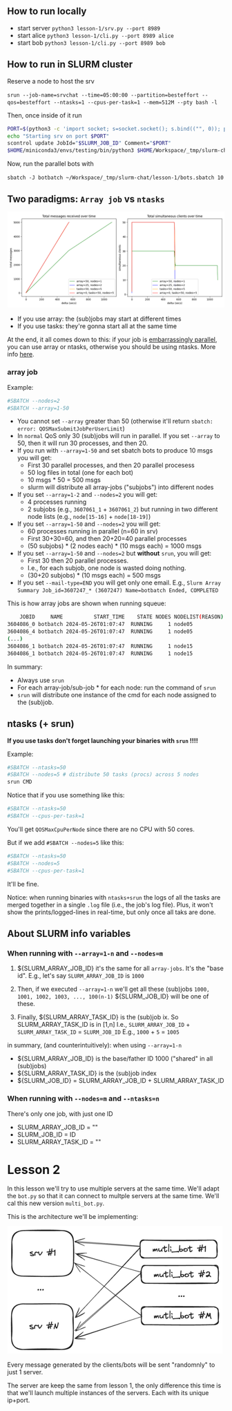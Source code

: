 ## How to run locally

- start server `python3 lesson-1/srv.py --port 8989`
- start alice `python3 lesson-1/cli.py --port 8989 alice`
- start bob `python3 lesson-1/cli.py --port 8989 bob`




## How to run in SLURM cluster

Reserve a node to host the srv

`srun --job-name=srvchat --time=05:00:00 --partition=besteffort --qos=besteffort --ntasks=1 --cpus-per-task=1 --mem=512M --pty bash -l`

Then, once inside of it run

```bash
PORT=$(python3 -c 'import socket; s=socket.socket(); s.bind(("", 0)); print(s.getsockname()[1]); s.close()')
echo "Starting srv on port $PORT"
scontrol update JobId="$SLURM_JOB_ID" Comment="$PORT"
$HOME/miniconda3/envs/testing/bin/python3 $HOME/Workspace/_tmp/slurm-chat/lesson-1/srv.py --port $PORT
```

Now, run the parallel bots with

`sbatch -J botbatch ~/Workspace/_tmp/slurm-chat/lesson-1/bots.sbatch 10`




## Two paradigms: `Array job` vs `ntasks`

![asd](logs/plot.png)

- If you use array: the (sub)jobs may start at different times
- If you use tasks: they're gonna start all at the same time

At the end, it all comes down to this: if your job is [embarrassingly parallel](https://en.wikipedia.org/wiki/Embarrassingly_parallel),
you can use array or ntasks, otherwise you should be using ntasks. More info
[here](https://stackoverflow.com/questions/53423544/slurm-question-array-job-vs-srun-in-a-sbatch).

### array job

Example:

```bash
#SBATCH --nodes=2
#SBATCH --array=1-50
```

* You cannot set `--array` greater than 50 (otherwise it'll return 
  `sbatch: error: QOSMaxSubmitJobPerUserLimit`)
* In `normal` QoS only 30 (sub)jobs will run in parallel. If you set `--array` 
  to 50, then it will run 30 processes, and then 20.
* If you run with `--array=1-50` and set sbatch bots to produce 10 msgs you will get:
    - First 30 parallel processes, and then 20 parallel procesess
    - 50 log files in total (one for each bot)
    - 10 msgs * 50 = 500 msgs
    - slurm will distribute all array-jobs ("subjobs") into different nodes
* If you set `--array=1-2` and `--nodes=2` you will get:
    - 4 processes running
    - 2 subjobs (e.g., `3607061_1` + `3607061_2`) but running in two different
      node lists (e.g., `node[15-16]` + `node[18-19]`)
* If you set `--array=1-50` and `--nodes=2` you will get:
    - 60 processes running in parallel (n=60 in srv)
    - First 30+30=60, and then 20+20=40 parallel processes
    - (50 subjobs) * (2 nodes each) * (10 msgs each) = 1000 msgs
* If you set `--array=1-50` and `--nodes=2` but **without** `srun`, you will get:
    - First 30 then 20 parallel processes.
    - I.e., for each subjob, one node is wasted doing nothing.
    - (30+20 subjobs) * (10 msgs each) = 500 msgs
* If you set `--mail-type=END` you will get only one email. E.g.,
  `Slurm Array Summary Job_id=3607247_* (3607247) Name=botbatch Ended, COMPLETED`

This is how array jobs are shown when running squeue:

```bash
    JOBID     NAME          START_TIME    STATE NODES NODELIST(REASON)
3604086_0 botbatch 2024-05-26T01:07:47  RUNNING     1 node05
3604086_4 botbatch 2024-05-26T01:07:47  RUNNING     1 node05
(...)
3604086_1 botbatch 2024-05-26T01:07:47  RUNNING     1 node15
3604086_1 botbatch 2024-05-26T01:07:47  RUNNING     1 node15
```

In summary:
  - Always use `srun`
  - For each array-job/sub-job * for each node: run the command of `srun`
  - `srun` will distribute one instance of the cmd for each node assigned to the
    (sub)job.


## ntasks (+ srun)

**If you use tasks don't forget launching your binaries with `srun` !!!!**

Example:

```bash
#SBATCH --ntasks=50
#SBATCH --nodes=5 # distribute 50 tasks (procs) across 5 nodes
srun CMD
```

Notice that if you use something like this:

```bash
#SBATCH --ntasks=50
#SBATCH --cpus-per-task=1
```

You'll get `QOSMaxCpuPerNode` since there are no CPU with 50 cores.

But if we add `#SBATCH --nodes=5` like this:

```bash
#SBATCH --ntasks=50
#SBATCH --nodes=5
#SBATCH --cpus-per-task=1
```

It'll be fine.

Notice: when running binaries with `ntasks+srun` the logs of all the tasks are
merged together in a single `.log` file (i.e., the job's log file).
Plus, it won't show the prints/logged-lines in real-time, but only once all taks
are done.



## About SLURM info variables

### When running with `--array=1-n` and `--nodes=m`

1. ${SLURM_ARRAY_JOB_ID} it's the same for all `array-jobs`.
   It's the "base id".
   E.g., let's say `SLURM_ARRAY_JOB_ID` is `1000`

2. Then, if we executed `--array=1-n` we'll get all these (sub)jobs
   `1000, 1001, 1002, 1003, ..., 100(n-1)`
   ${SLURM_JOB_ID} will be one of these.

3. Finally, ${SLURM_ARRAY_TASK_ID} is the (sub)job ix.
   So SLURM_ARRAY_TASK_ID is in [1,n]
   I.e., `SLURM_ARRAY_JOB_ID` + `SLURM_ARRAY_TASK_ID` = `SLURM_JOB_ID`
   E.g., `1000`               + `5`                   = `1005`

in summary, (and counterintuitively):
  when using `--array=1-n`
  - ${SLURM_ARRAY_JOB_ID} is the base/father ID 1000 ("shared" in all (sub)jobs)
  - ${SLURM_ARRAY_TASK_ID} is the (sub)job index
  - ${SLURM_JOB_ID} = SLURM_ARRAY_JOB_ID + SLURM_ARRAY_TASK_ID

### When running with `--nodes=m` and `--ntasks=n`

There's only one job, with just one ID

- SLURM_ARRAY_JOB_ID = ""
- SLURM_JOB_ID = ID
- SLURM_ARRAY_TASK_ID = ""

# Lesson 2

In this lesson we'll try to use multiple servers at the same time. We'll adapt
the `bot.py` so that it can connect to multple servers at the same time.
We'll cal this new version `multi_bot.py`.

This is the architecture we'll be implementing:

![lesson-2-arch](lesson-2/lesson-2-arch.png)

Every message generated by the clients/bots will be sent "randomnly" to just 1
server.

The server are keep the same from lesson 1, the only difference this time is 
that we'll launch multiple instances of the servers. Each with its unique ip+port.


